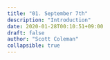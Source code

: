 ```yaml
---
title: "01. September 7th"
description: "Introduction"
date: 2020-01-28T00:10:51+09:00
draft: false
author: "Scott Coleman"
collapsible: true
---
```

